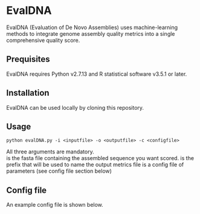 # EvalDNA

EvalDNA (Evaluation of De Novo Assemblies) uses machine-learning methods to integrate genome assembly quality metrics into a single comprehensive quality score.

Prequisites
----------
EvalDNA requires Python v2.7.13 and R statistical software v3.5.1 or later. 

Installation
----------
EvalDNA can be used locally by cloning this repository. 

Usage
----------
	python evalDNA.py -i <inputfile> -o <outputfile> -c <configfile>

All three arguments are mandatory.  
<inputfile> is the fasta file containing the assembled sequence you want scored.
<outputfile> is the prefix that will be used to name the output metrics file
<configfile> is a config file of parameters (see config file section below)

Config file
----------
An example config file is shown below.


